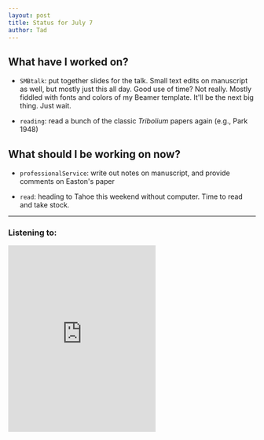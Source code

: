 ```yaml
---
layout: post 
title: Status for July 7 
author: Tad
---
```

 
## What have I worked on?
 
* `SMBtalk`: put together slides for the talk. Small text edits on manuscript as well, but mostly just this all day. Good use of time? Not really. Mostly fiddled with fonts and colors of my Beamer template. It'll be the next big thing. Just wait. 


* `reading`: read a bunch of the classic _Tribolium_ papers again (e.g., Park 1948)






## What should I be working on now? 

* `professionalService`: write out notes on manuscript, and provide comments on Easton's paper

 
* `read`: heading to Tahoe this weekend without computer. Time to read and take stock. 




 
 
--- 
 
### Listening to: 

<iframe src='https://embed.spotify.com/?uri=spotify%3Atrack%3A0J8D5urAKG9QFCrUP4XyU6' width='300' height='380' frameborder='0' allowtransparency='true'></iframe> 

<i class='fa fa-code' style='color:pink'></i> 
